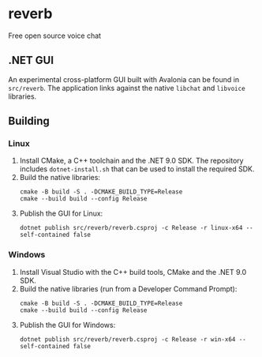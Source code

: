 # reverb
Free open source voice chat

## .NET GUI

An experimental cross-platform GUI built with Avalonia can be found in
`src/reverb`. The application links against the native `libchat` and
`libvoice` libraries.

## Building

### Linux

1. Install CMake, a C++ toolchain and the .NET 9.0 SDK. The repository includes `dotnet-install.sh` that can be used to install the required SDK.
2. Build the native libraries:
   ```
   cmake -B build -S . -DCMAKE_BUILD_TYPE=Release
   cmake --build build --config Release
   ```
3. Publish the GUI for Linux:
   ```
   dotnet publish src/reverb/reverb.csproj -c Release -r linux-x64 --self-contained false
   ```

### Windows

1. Install Visual Studio with the C++ build tools, CMake and the .NET 9.0 SDK.
2. Build the native libraries (run from a Developer Command Prompt):
   ```
   cmake -B build -S . -DCMAKE_BUILD_TYPE=Release
   cmake --build build --config Release
   ```
3. Publish the GUI for Windows:
   ```
   dotnet publish src/reverb/reverb.csproj -c Release -r win-x64 --self-contained false
   ```
